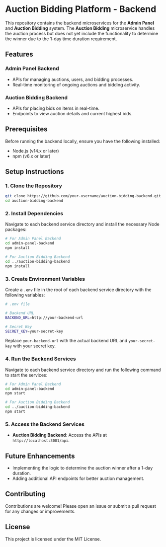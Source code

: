 
# Auction Bidding Platform - Backend

This repository contains the backend microservices for the **Admin Panel** and **Auction Bidding** system. The **Auction Bidding** microservice handles the auction process but does not yet include the functionality to determine the winner due to the 1-day time duration requirement.

## Features

### Admin Panel Backend
- APIs for managing auctions, users, and bidding processes.
- Real-time monitoring of ongoing auctions and bidding activity.

### Auction Bidding Backend
- APIs for placing bids on items in real-time.
- Endpoints to view auction details and current highest bids.

## Prerequisites

Before running the backend locally, ensure you have the following installed:

- Node.js (v14.x or later)
- npm (v6.x or later)

## Setup Instructions

### 1. Clone the Repository

```bash
git clone https://github.com/your-username/auction-bidding-backend.git
cd auction-bidding-backend
```

### 2. Install Dependencies

Navigate to each backend service directory and install the necessary Node packages:

```bash
# For Admin Panel Backend
cd admin-panel-backend
npm install

# For Auction Bidding Backend
cd ../auction-bidding-backend
npm install
```

### 3. Create Environment Variables

Create a `.env` file in the root of each backend service directory with the following variables:

```bash
# .env file

# Backend URL
BACKEND_URL=http://your-backend-url

# Secret Key
SECRET_KEY=your-secret-key
```

Replace `your-backend-url` with the actual backend URL and `your-secret-key` with your secret key.

### 4. Run the Backend Services

Navigate to each backend service directory and run the following command to start the services:

```bash
# For Admin Panel Backend
cd admin-panel-backend
npm start

# For Auction Bidding Backend
cd ../auction-bidding-backend
npm start
```

### 5. Access the Backend Services

- **Auction Bidding Backend**: Access the APIs at `http://localhost:3001/api`.

## Future Enhancements

- Implementing the logic to determine the auction winner after a 1-day duration.
- Adding additional API endpoints for better auction management.

## Contributing

Contributions are welcome! Please open an issue or submit a pull request for any changes or improvements.

## License

This project is licensed under the MIT License.
